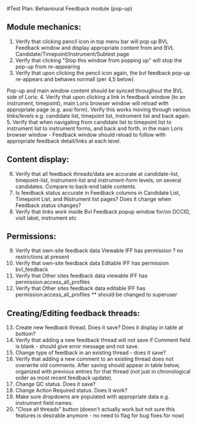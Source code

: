 #Test Plan: Behavioural Feedback module (pop-up)

## Module mechanics: 
1. Verify that clicking pencil icon in top menu bar will pop up BVL Feedback window and display appropriate content from and BVL Candidate/Timepoint/Instrument/Subtest page
2. Verify that clicking "Stop this window from popping up" will stop the pop-up from re-appearing
3. Verify that upon clicking the pencil icon again, the bvl feedback pop-up re-appears and behaves normall (per 4,5 below)

Pop-up and main window content should be synced throughout the BVL side of Loris:
4. Verify that upon clicking a link in feedback window (to an instrument, timepoint), main Loris browser window will reload with appropriate page (e.g. aosi form).  Verify this works moving through various links/levels e.g. candidate list, timepoint list, instrument list and back again.  
5. Verify that when navigating from candidate list to timepoint list to instrument list to instrument forms, and back and forth, in the main Loris browser window - Feedback window should reload to follow with appropriate feedback detail/links at each level.

## Content display:
6. Verify that all feedback threads/data are accurate at candidate-list, timepoint-list, instrument-list and instrument-form levels, on several candidates.  Compare to back-end table contents. 
7. Is feedback status accurate in Feedback columns in Candidate List, Timepoint List, and INstrument list pages?  Does it change when Feedback status changes?   
8. Verify that links work inside Bvl Feedback popup window for/on DCCID, visit label, instrument etc

## Permissions: 
9. Verify that own-site feedback data Viewable IFF has permission ? no restrictions at present
10. Verify that own-site feedback data Editable IFF has permission bvl_feedback
11. Verify that Other sites feedback data viewable IFF has permission:access_all_profiles
12. Verify that Other sites feedback data editable IFF has permission:access_all_profiles ** should be changed to superuser

## Creating/Editing feedback threads: 
13. Create new feedback thread.  Does it save? Does it display in table at bottom?
14. Verify that adding a new feedback thread will not save if Comment field is blank - should give error message and not save. 
15. Change type of feedback in an existing thread - does it save? 
16. Verify that adding a new comment to an existing thread does not overwrite old comments. After saving should appear in table below, organized with previous entries for that thread (not just in chronological order as most recent feedback update). 
17. Change QC status. Does it save?
18. Change Action Required status. Does it work?
19. Make sure dropdowns are populated with appropriate data e.g. instrument field names.
20. "Close all threads" button (doesn't actually work but not sure this features is desirable anymore - no need to flag for bug fixes for now)
